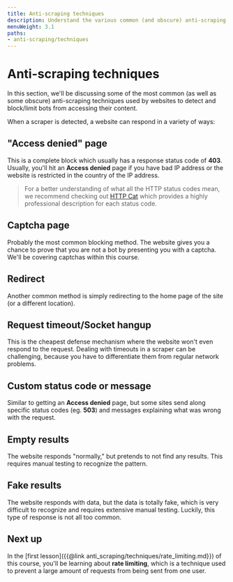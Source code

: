 ```yaml
---
title: Anti-scraping techniques
description: Understand the various common (and obscure) anti-scraping techniques used by websites to prevent bots from accessing their content.
menuWeight: 3.1
paths:
- anti-scraping/techniques
---
```


# [](#anti-scraping-techniques) Anti-scraping techniques

In this section, we'll be discussing some of the most common (as well as some obscure) anti-scraping techniques used by websites to detect and block/limit bots from accessing their content.

When a scraper is detected, a website can respond in a variety of ways:

## [](#access-denied) "Access denied" page

This is a complete block which usually has a response status code of **403**. Usually, you'll hit an **Access denied** page if you have bad IP address or the website is restricted in the country of the IP address.

> For a better understanding of what all the HTTP status codes mean, we recommend checking out [HTTP Cat](https://http.cat/) which provides a highly professional description for each status code.

## [](#captcha) Captcha page

Probably the most common blocking method. The website gives you a chance to prove that you are not a bot by presenting you with a captcha. We'll be covering captchas within this course.

## [](#redirect) Redirect

Another common method is simply redirecting to the home page of the site (or a different location).

## [](#request-timeout) Request timeout/Socket hangup

This is the cheapest defense mechanism where the website won't even respond to the request. Dealing with timeouts in a scraper can be challenging, because you have to differentiate them from regular network problems.

## [](#custom-status-code) Custom status code or message

Similar to getting an **Access denied** page, but some sites send along specific status codes (eg. **503**) and messages explaining what was wrong with the request.

## [](#empty-results) Empty results

The website responds "normally," but pretends to not find any results. This requires manual testing to recognize the pattern.

## [](#fake-results) Fake results

The website responds with data, but the data is totally fake, which is very difficult to recognize and requires extensive manual testing. Luckily, this type of response is not all too common.

## [](#next) Next up

In the [first lesson]({{@link anti_scraping/techniques/rate_limiting.md}}) of this course, you'll be learning about **rate limiting**, which is a technique used to prevent a large amount of requests from being sent from one user.
